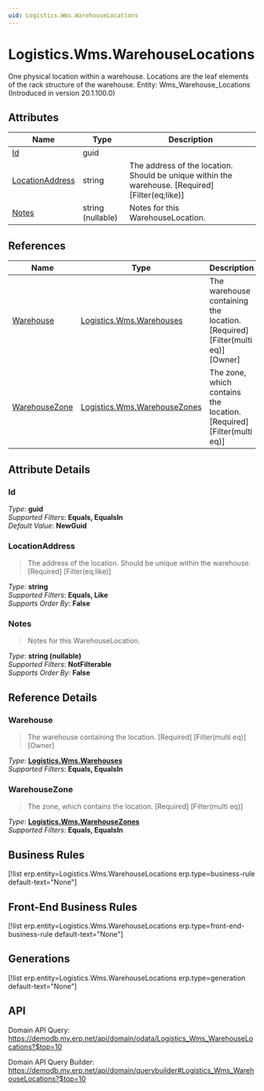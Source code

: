 ```yaml
---
uid: Logistics.Wms.WarehouseLocations
---
```

# Logistics.Wms.WarehouseLocations

One physical location within a warehouse. Locations are the leaf elements of the rack structure of the warehouse. Entity: Wms_Warehouse_Locations (Introduced in version 20.1.100.0)

## Attributes

| Name | Type | Description |
| ---- | ---- | --- |
| [Id](Logistics.Wms.WarehouseLocations.md#id) | guid |  
| [LocationAddress](Logistics.Wms.WarehouseLocations.md#locationaddress) | string | The address of the location. Should be unique within the warehouse. [Required] [Filter(eq;like)] 
| [Notes](Logistics.Wms.WarehouseLocations.md#notes) | string (nullable) | Notes for this WarehouseLocation. 

## References

| Name | Type | Description |
| ---- | ---- | --- |
| [Warehouse](Logistics.Wms.WarehouseLocations.md#warehouse) | [Logistics.Wms.Warehouses](Logistics.Wms.Warehouses.md) | The warehouse containing the location. [Required] [Filter(multi eq)] [Owner] |
| [WarehouseZone](Logistics.Wms.WarehouseLocations.md#warehousezone) | [Logistics.Wms.WarehouseZones](Logistics.Wms.WarehouseZones.md) | The zone, which contains the location. [Required] [Filter(multi eq)] |


## Attribute Details

### Id

_Type_: **guid**  
_Supported Filters_: **Equals, EqualsIn**  
_Default Value_: **NewGuid**  

### LocationAddress

> The address of the location. Should be unique within the warehouse. [Required] [Filter(eq;like)]

_Type_: **string**  
_Supported Filters_: **Equals, Like**  
_Supports Order By_: **False**  

### Notes

> Notes for this WarehouseLocation.

_Type_: **string (nullable)**  
_Supported Filters_: **NotFilterable**  
_Supports Order By_: **False**  


## Reference Details

### Warehouse

> The warehouse containing the location. [Required] [Filter(multi eq)] [Owner]

_Type_: **[Logistics.Wms.Warehouses](Logistics.Wms.Warehouses.md)**  
_Supported Filters_: **Equals, EqualsIn**  

### WarehouseZone

> The zone, which contains the location. [Required] [Filter(multi eq)]

_Type_: **[Logistics.Wms.WarehouseZones](Logistics.Wms.WarehouseZones.md)**  
_Supported Filters_: **Equals, EqualsIn**  



## Business Rules

[!list erp.entity=Logistics.Wms.WarehouseLocations erp.type=business-rule default-text="None"]

## Front-End Business Rules

[!list erp.entity=Logistics.Wms.WarehouseLocations erp.type=front-end-business-rule default-text="None"]

## Generations

[!list erp.entity=Logistics.Wms.WarehouseLocations erp.type=generation default-text="None"]

## API

Domain API Query:
<https://demodb.my.erp.net/api/domain/odata/Logistics_Wms_WarehouseLocations?$top=10>

Domain API Query Builder:
<https://demodb.my.erp.net/api/domain/querybuilder#Logistics_Wms_WarehouseLocations?$top=10>

